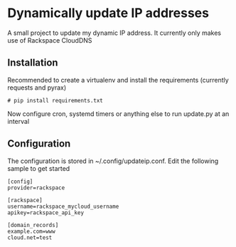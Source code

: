 # Dynamically update IP addresses


A small project to update my dynamic IP address. It currently only makes use of Rackspace CloudDNS


## Installation

Recommended to create a virtualenv and install the requirements (currently requests and pyrax)

```
# pip install requirements.txt
```

Now configure cron, systemd timers or anything else to run update.py at an interval

## Configuration

The configuration is stored in ~/.config/updateip.conf. Edit the following sample to get started

```
[config]
provider=rackspace

[rackspace]
username=rackspace_mycloud_username
apikey=rackspace_api_key

[domain_records]
example.com=www
cloud.net=test
```
